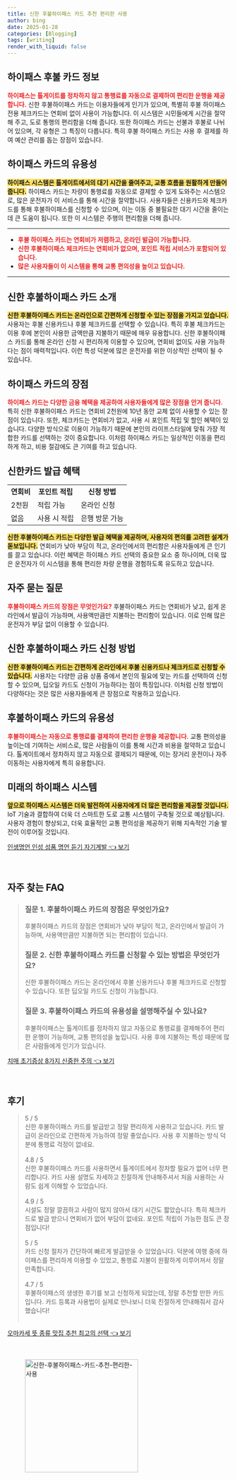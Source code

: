 ```yaml
---
title: 신한 후불하이패스 카드 추천 편리한 사용
author: bing
date: 2025-01-28
categories: [Blogging]
tags: [writing]
render_with_liquid: false
---
```



<h2 id='하이패스 후불 카드 정보'>하이패스 후불 카드 정보</h2>

<p><b><span style="color: #ee2323;">하이패스는 톨게이트를 정차하지 않고 통행료를 자동으로 결제하여 편리한 운행을 제공합니다.</span></b> 신한 후불하이패스 카드는 이용자들에게 인기가 있으며, 특별히 후불 하이패스 전용 체크카드는 연회비 없이 사용이 가능합니다. 이 시스템은 시민들에게 시간을 절약해 주고, 도로 통행의 편리함을 더해 줍니다. 또한 하이패스 카드는 선불과 후불로 나뉘어 있으며, 각 유형은 그 특징이 다릅니다. 특히 후불 하이패스 카드는 사용 후 결제를 하여 예산 관리를 돕는 장점이 있습니다.</p>

<h2 id='하이패스 카드의 유용성'>하이패스 카드의 유용성</h2>

<p><b><span style="background-color: #ffe066;">하이패스 시스템은 톨게이트에서의 대기 시간을 줄여주고, 교통 흐름을 원활하게 만들어 줍니다.</span></b> 하이패스 카드는 차량이 통행료를 자동으로 결제할 수 있게 도와주는 시스템으로, 많은 운전자가 이 서비스를 통해 시간을 절약합니다. 사용자들은 신용카드와 체크카드를 통해 후불하이패스를 신청할 수 있으며, 이는 이동 중 불필요한 대기 시간을 줄이는데 큰 도움이 됩니다. 또한 이 시스템은 주행의 편리함을 더해 줍니다.</p>

<hr />

<ul>
    <li><b><span style="color: #ee2323;">후불 하이패스 카드는 연회비가 저렴하고, 온라인 발급이 가능합니다.</span></b></li>
    <li><b><span style="color: #ee2323;">신한 후불하이패스 체크카드는 연회비가 없으며, 포인트 적립 서비스가 포함되어 있습니다.</span></b></li>
    <li><b><span style="color: #ee2323;">많은 사용자들이 이 시스템을 통해 교통 편의성을 높이고 있습니다.</span></b></li>
</ul>

<hr />

<h2 id='신한 후불하이패스 카드 소개'>신한 후불하이패스 카드 소개</h2>

<p><b><span style="background-color: #ffe066;">신한 후불하이패스 카드는 온라인으로 간편하게 신청할 수 있는 장점을 가지고 있습니다.</span></b> 사용자는 후불 신용카드나 후불 체크카드를 선택할 수 있습니다. 특히 후불 체크카드는 이용 후에 본인이 사용한 금액만큼 지불하기 때문에 매우 유용합니다. 신한 후불하이패스 카드를 통해 온라인 신청 시 편리하게 이용할 수 있으며, 연회비 없이도 사용 가능하다는 점이 매력적입니다. 이런 특성 덕분에 많은 운전자를 위한 이상적인 선택이 될 수 있습니다.</p>

<h2 id='하이패스 카드의 장점'>하이패스 카드의 장점</h2>

<p><b><span style="color: #ee2323;">하이패스 카드는 다양한 금융 혜택을 제공하여 사용자들에게 많은 장점을 안겨 줍니다.</span></b> 특히 신한 후불하이패스 카드는 연회비 2천원에 10년 동안 교체 없이 사용할 수 있는 장점이 있습니다. 또한, 체크카드는 연회비가 없고, 사용 시 포인트 적립 및 할인 혜택이 있습니다. 다양한 방식으로 이용이 가능하기 때문에 본인의 라이프스타일에 맞춰 가장 적합한 카드를 선택하는 것이 중요합니다. 이처럼 하이패스 카드는 일상적인 이동을 편리하게 하고, 비용 절감에도 큰 기여를 하고 있습니다.</p>

<h2 id='신한카드 발급 혜택'>신한카드 발급 혜택</h2>

<table>
    <tr>
        <td style="text-align: center; height: 17px;"><b>연회비</b></td>
        <td style="text-align: center; height: 17px;"><b>포인트 적립</b></td>
        <td style="text-align: center; height: 17px;"><b>신청 방법</b></td>
    </tr>
    <tr>
        <td>2천원</td>
        <td>적립 가능</td>
        <td>온라인 신청</td>
    </tr>
    <tr>
        <td> 없음 </td>
        <td> 사용 시 적립 </td>
        <td>은행 방문 가능</td>
    </tr>
</table>

<p><b><span style="background-color: #ffe066;">신한 후불하이패스 카드는 다양한 발급 혜택을 제공하며, 사용자의 편의를 고려한 설계가 돋보입니다.</span></b> 연회비가 낮아 부담이 적고, 온라인에서의 편리함은 사용자들에게 큰 인기를 끌고 있습니다. 이런 혜택은 하이패스 카드 선택의 중요한 요소 중 하나이며, 더욱 많은 운전자가 이 시스템을 통해 편리한 차량 운행을 경험하도록 유도하고 있습니다.</p>

<h2 id='자주 묻는 질문'>자주 묻는 질문</h2>

<p><b><span style="color: #ee2323;">후불하이패스 카드의 장점은 무엇인가요?</span></b> 후불하이패스 카드는 연회비가 낮고, 쉽게 온라인에서 발급이 가능하며, 사용액만큼만 지불하는 편리함이 있습니다. 이로 인해 많은 운전자가 부담 없이 이용할 수 있습니다.</p>

<h2 id='신한 후불하이패스 카드 신청 방법'>신한 후불하이패스 카드 신청 방법</h2>

<p><b><span style="background-color: #ffe066;">신한 후불하이패스 카드는 간편하게 온라인에서 후불 신용카드나 체크카드로 신청할 수 있습니다.</span></b> 사용자는 다양한 금융 상품 중에서 본인의 필요에 맞는 카드를 선택하여 신청할 수 있으며, 딥오일 카드도 신청이 가능하다는 점이 특징입니다. 이처럼 신청 방법이 다양하다는 것은 많은 사용자들에게 큰 장점으로 작용하고 있습니다.</p>

<h2 id='후불하이패스 카드의 유용성'>후불하이패스 카드의 유용성</h2>

<p><b><span style="color: #ee2323;">후불하이패스는 자동으로 통행료를 결제하여 편리한 운행을 제공합니다.</span></b> 교통 편의성을 높이는데 기여하는 서비스로, 많은 사람들이 이를 통해 시간과 비용을 절약하고 있습니다. 톨게이트에서 정차하지 않고 자동으로 결제되기 때문에, 이는 장거리 운전이나 자주 이동하는 사용자에게 특히 유용합니다.</p>

<h2 id='미래의 하이패스 시스템'>미래의 하이패스 시스템</h2>

<p><b><span style="background-color: #ffe066;">앞으로 하이패스 시스템은 더욱 발전하여 사용자에게 더 많은 편리함을 제공할 것입니다.</span></b> IoT 기술과 결합하여 더욱 더 스마트한 도로 교통 시스템이 구축될 것으로 예상됩니다. 사용자 경험이 향상되고, 더욱 효율적인 교통 편의성을 제공하기 위해 지속적인 기술 발전이 이루어질 것입니다.</p>


<p><a class="click-button" title="인생명언 인성 성품 명언 듣기 자기계발" href="https://24nara.github.io/posts/%EC%9D%B8%EC%83%9D%EB%AA%85%EC%96%B8-%EC%9D%B8%EC%84%B1-%EC%84%B1%ED%92%88-%EB%AA%85%EC%96%B8-%EB%93%A3%EA%B8%B0-%EC%9E%90%EA%B8%B0%EA%B3%84%EB%B0%9C/" rel="dofollow">인생명언 인성 성품 명언 듣기 자기계발 👈 보기</a></p><br>
<h2 id='자주_찾는_FAQ'>자주 찾는 FAQ</h2>
<div itemscope="" itemtype="https://schema.org/FAQPage"> 
<blockquote> 
<div itemscope="" itemprop="mainEntity" itemtype="https://schema.org/Question"> 
<h3 itemprop="name">질문 1. 후불하이패스 카드의 장점은 무엇인가요?</h3> 
<div itemscope="" itemprop="acceptedAnswer" itemtype="https://schema.org/Answer"> 
<span itemprop="text"> 
<p>후불하이패스 카드의 장점은 연회비가 낮아 부담이 적고, 온라인에서 발급이 가능하며, 사용액만큼만 지불하면 되는 편리함이 있습니다.</p> 
</span> 
</div> 
</div> 
<div itemscope="" itemprop="mainEntity" itemtype="https://schema.org/Question"> 
<h3 itemprop="name">질문 2. 신한 후불하이패스 카드를 신청할 수 있는 방법은 무엇인가요?</h3> 
<div itemscope="" itemprop="acceptedAnswer" itemtype="https://schema.org/Answer"> 
<span itemprop="text"> 
<p>신한 후불하이패스 카드는 온라인에서 후불 신용카드나 후불 체크카드로 신청할 수 있습니다. 또한 딥오일 카드도 신청이 가능합니다.</p> 
</span> 
</div> 
</div> 
<div itemscope="" itemprop="mainEntity" itemtype="https://schema.org/Question"> 
<h3 itemprop="name">질문 3. 후불하이패스 카드의 유용성을 설명해주실 수 있나요?</h3> 
<div itemscope="" itemprop="acceptedAnswer" itemtype="https://schema.org/Answer"> 
<span itemprop="text"> 
<p>후불하이패스는 톨게이트를 정차하지 않고 자동으로 통행료를 결제해주어 편리한 운행이 가능하며, 교통 편의성을 높입니다. 사용 후에 지불하는 특성 때문에 많은 사람들에게 인기가 있습니다.</p> 
</span> 
</div> 
</div> 
</blockquote> 
</div>
<p><a class="click-button" title="치매 초기증상 8가지 신중한 주의" href="https://24nara.github.io/posts/%EC%B9%98%EB%A7%A4-%EC%B4%88%EA%B8%B0%EC%A6%9D%EC%83%81-8%EA%B0%80%EC%A7%80-%EC%8B%A0%EC%A4%91%ED%95%9C-%EC%A3%BC%EC%9D%98/" rel="dofollow">치매 초기증상 8가지 신중한 주의 👈 보기</a></p><br>
<h2 id='후기'>후기</h2>
<div itemscope itemtype="https://schema.org/Product">
  <blockquote>
  <div itemprop="review" itemscope itemtype="https://schema.org/Review">
      <div itemprop="reviewRating" itemscope itemtype="https://schema.org/Rating"> <span itemprop="ratingValue">5</span> / <span itemprop="bestRating">5</span> </div>
      <span itemprop="reviewBody">신한 후불하이패스 카드를 발급받고 정말 편리하게 사용하고 있습니다. 카드 발급이 온라인으로 간편하게 가능하여 정말 좋았습니다. 사용 후 지불하는 방식 덕분에 통행료 걱정이 없네요.</span>
  </div>
  <br>
  <div itemprop="review" itemscope itemtype="https://schema.org/Review">
      <div itemprop="reviewRating" itemscope itemtype="https://schema.org/Rating"> <span itemprop="ratingValue">4.8</span> / <span itemprop="bestRating">5</span> </div>
      <span itemprop="reviewBody">신한 후불하이패스 카드를 사용하면서 톨게이트에서 정차할 필요가 없어 너무 편리합니다. 카드 사용 설명도 자세하고 친절하게 안내해주셔서 처음 사용하는 사람도 쉽게 이해할 수 있었습니다.</span>
  </div>
  <br>
  <div itemprop="review" itemscope itemtype="https://schema.org/Review">
      <div itemprop="reviewRating" itemscope itemtype="https://schema.org/Rating"> <span itemprop="ratingValue">4.9</span> / <span itemprop="bestRating">5</span> </div>
      <span itemprop="reviewBody">시설도 정말 깔끔하고 사람이 많지 않아서 대기 시간도 짧았습니다. 특히 체크카드로 발급 받으니 연회비가 없어 부담이 없네요. 포인트 적립이 가능한 점도 큰 장점입니다!</span>
  </div>
  <br>
  <div itemprop="review" itemscope itemtype="https://schema.org/Review">
      <div itemprop="reviewRating" itemscope itemtype="https://schema.org/Rating"> <span itemprop="ratingValue">5</span> / <span itemprop="bestRating">5</span> </div>
      <span itemprop="reviewBody">카드 신청 절차가 간단하여 빠르게 발급받을 수 있었습니다. 덕분에 여행 중에 하이패스를 편리하게 이용할 수 있었고, 통행료 지불이 원활하게 이루어져서 정말 만족합니다.</span>
  </div>
  <br>
  <div itemprop="review" itemscope itemtype="https://schema.org/Review">
      <div itemprop="reviewRating" itemscope itemtype="https://schema.org/Rating"> <span itemprop="ratingValue">4.7</span> / <span itemprop="bestRating">5</span> </div>
      <span itemprop="reviewBody">후불하이패스의 생생한 후기를 보고 신청하게 되었는데, 정말 추천할 만한 카드입니다. 카드 등록과 사용법이 실제로 만나보니 더욱 친절하게 안내해줘서 감사했습니다!</span>
  </div>
  <br>
  </blockquote>
</div>
<p><a class="click-button" title="오마카세 뜻 종류 맛집 추천 최고의 선택" href="https://24nara.github.io/posts/%EC%98%A4%EB%A7%88%EC%B9%B4%EC%84%B8-%EB%9C%BB-%EC%A2%85%EB%A5%98-%EB%A7%9B%EC%A7%91-%EC%B6%94%EC%B2%9C-%EC%B5%9C%EA%B3%A0%EC%9D%98-%EC%84%A0%ED%83%9D/" rel="dofollow">오마카세 뜻 종류 맛집 추천 최고의 선택 👈 보기</a></p><br>
<figure class="image"><img src="https://24nara.github.io/assets/img/thumbnail/신한-후불하이패스-카드-추천-편리한-사용.webp" alt="신한-후불하이패스-카드-추천-편리한-사용" width="256" height="256"></figure>
